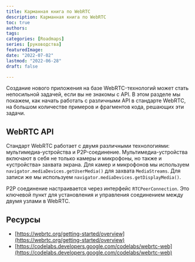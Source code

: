 ```yaml
---
title: Карманная книга по WebRTC
description: Карманная книга по WebRTC
toc: true
authors:
tags: 
categories: [Roadmaps]
series: [руководства]
featuredImage:
date: "2022-07-02"
lastmod: "2022-06-28"
draft: false

---
```


Создание нового приложения на базе WebRTC-технологий может стать непосильной задачей, если вы не знакомы с API. В этом разделе мы покажем, как начать работать с различными API в стандарте WebRTC, на большом количестве примеров и фрагментов кода, решающих эти задачи.

## WebRTC API

Стандарт WebRTC работает с двумя различными технологиями: мультимедиа-устройства и P2P-соединение.
Мультимедиа-устройства включают в себя не только камеры и микрофоны, но также и «устройства» захвата экрана. Для камер и микрофонов мы используем `navigator.mediaDevices.getUserMedia()` для захвата `MediaStreams`. Для записи же мы используем `navigator.mediaDevices.getDisplayMedia()`.

P2P соединение настраивается через интерфейс `RTCPeerConnection`. Это ключевой пункт для установления и управления соединением между двумя узлами в WebRTC.

## Ресурсы

- [https://webrtc.org/getting-started/overview](https://webrtc.org/getting-started/overview)
- [https://codelabs.developers.google.com/codelabs/webrtc-web](https://codelabs.developers.google.com/codelabs/webrtc-web)
